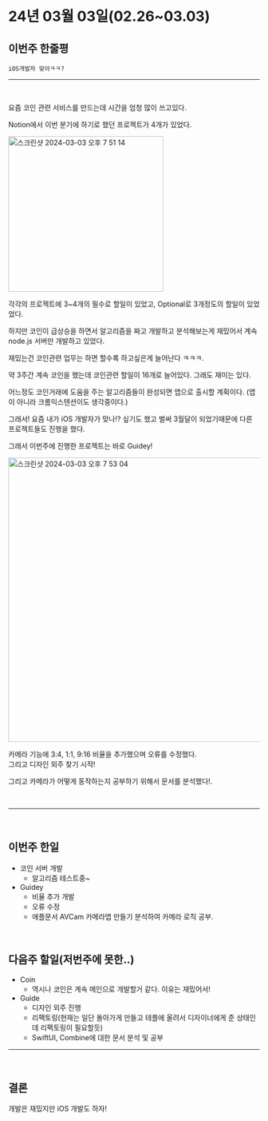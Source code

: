 # 24년 03월 03일(02.26~03.03)

## **이번주 한줄평**
```
iOS개발자 맞아ㅋㅋ? 
```
---
<br/>

요즘 코인 관련 서비스를 만드는데 시간을 엄청 많이 쓰고있다.  

Notion에서 이번 분기에 하기로 했던 프로젝트가 4개가 있었다.  

<img width="311" alt="스크린샷 2024-03-03 오후 7 51 14" src="https://github.com/brody424/TIL/assets/15370950/7938ae09-d82c-4d9c-931c-8f81bd7d2d12">

각각의 프로젝트에 3~4개의 필수로 할일이 있었고, Optional로 3개정도의 할일이 있었었다.  

하지만 코인이 급상승을 하면서 알고리즘을 짜고 개발하고 분석해보는게 재밌어서 계속 node.js 서버만 개발하고 있었다.  

재밌는건 코인관련 업무는 하면 할수록 하고싶은게 늘어난다 ㅋㅋㅋ.

약 3주간 계속 코인을 했는데 코인관련 할일이 16개로 늘어있다. 그래도 재미는 있다.  

어느정도 코인거래에 도움을 주는 알고리즘들이 완성되면 앱으로 출시할 계획이다. (앱이 아니라 크롬익스텐션이도 생각중이다.)

그래서! 요즘 내가 iOS 개발자가 맞나!? 싶기도 했고 벌써 3월달이 되었기때문에 다른 프로젝트들도 진행을 했다.  

그래서 이번주에 진행한 프로젝트는 바로 Guidey!

<img width="569" alt="스크린샷 2024-03-03 오후 7 53 04" src="https://github.com/brody424/TIL/assets/15370950/8aed6003-3f03-46bc-a466-9c6225668042">

카메라 기능에 3:4, 1:1, 9:16 비율을 추가했으며 오류를 수정했다.  
그리고 디자인 외주 찾기 시작! 

그리고 카메라가 어떻게 동작하는지 공부하기 위해서 문서를 분석했다!.

<br/>

---

<br/>

## 이번주 한일
- 코인 서버 개발
    - 알고리즘 테스트중~
- Guidey
    - 비율 추가 개발
    - 오류 수정
    - 애플문서 AVCam 카메라앱 만들기 분석하여 카메라 로직 공부.

<br/>

## 다음주 할일(저번주에 못한..)
- Coin
    - 역시나 코인은 계속 메인으로 개발할거 같다. 이유는 재밌어서!
- Guide
    - 디자인 외주 진행
    - 리팩토링(현재는 일단 돌아가게 만들고 테플에 올려서 디자이너에게 준 상태인데 리팩토링이 필요할듯)
    - SwiftUI, Combine에 대한 문서 분석 및 공부

---

<br/>

## 결론
개발은 재밌지만 iOS 개발도 하자!
